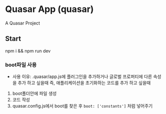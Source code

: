 # Quasar App (quasar)

A Quasar Project

## Start

npm i && npm run dev

### boot파일 사용

- 사용 이유: .quasar/app.js에 플러그인을 추가하거나 글로벌 프로퍼티에 다른 속성을 추가 하고 싶을때 즉, 애플리케이션을 초기화하는 코드를 추가 하고 싶을때

1. boot폴더안에 파일 생성
2. 코드 작성
3. quasar.config.js에서 boot를 찾은 후 `boot: ['constants']` 처럼 넣어주기
